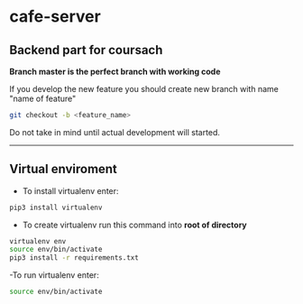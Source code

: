 # cafe-server

## Backend part for coursach

__Branch master is the perfect branch with working code__

If you develop the new feature you should create new branch with name "name of feature"

```bash
git checkout -b <feature_name>
```
Do not take in mind until actual development will started.
____________
## Virtual enviroment

- To install virtualenv enter:
 
```bash
pip3 install virtualenv
```

- To create virtualenv run this command into __root of directory__
```bash
virtualenv env
source env/bin/activate
pip3 install -r requirements.txt
```

-To run virtualenv enter:
```bash
source env/bin/activate
```
